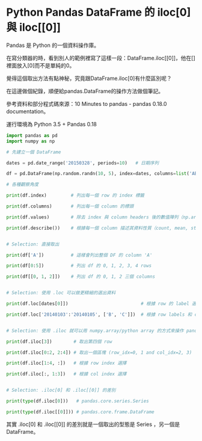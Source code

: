 # Python Pandas DataFrame 的 iloc[0] 與 iloc[[0]]


Pandas 是 Python 的一個資料操作庫。

在寫分類器的時，看到別人的範例裡寫了這樣一段：DataFrame.iloc[[0]]，他在[]裡面放入[0]而不是單純的0。

覺得這個取出方法有點神秘，究竟跟DataFrame.iloc[0]有什麼區別呢？

在這邊做個紀錄，順便給pandas.DataFrame的操作方法做個筆記。

參考資料和部分程式碼來源：10 Minutes to pandas - pandas 0.18.0 documentation。

運行環境為 Python 3.5 + Pandas 0.18

```py
import pandas as pd
import numpy as np

# 先建立一個 DataFrame

dates = pd.date_range('20150328', periods=10)   # 日期序列

df = pd.DataFrame(np.random.randn(10, 5), index=dates, columns=list('ABCDE'))

# 各種觀察角度

print(df.index)         # 列出每一個 row 的 index 標籤

print(df.columns)       # 列出每一個 column 的標頭

print(df.values)        # 除去 index 與 column headers 後的數值陣列（np.array）

print(df.describe())    # 根據每一個 column 描述其資料性質（count, mean, std, ...)


# Selection: 直接取出

print(df['A'])          # 這樣會列出整個 DF 的 column 'A'

print(df[0:5])          # 列出 df 的 0, 1, 2, 3, 4 rows

print(df[[0, 1, 2]])    # 列出 df 的 0, 1, 2 三個 columns


# Selection: 使用 .loc 可以做更精細的選出資料

print(df.loc[dates[0]])                           # 根據 row 的 label 選擇

print(df.loc['20140103':'20140105', ['B', 'C']])  # 根據 row labels 和 column names 選擇


# Selection: 使用 .iloc 就可以用 numpy.array/python array 的方式來操作 pandas.DataFrame 

print(df.iloc[3])        # 取出第四個 row

print(df.iloc[0:2, 2:4]) # 取出一個區塊 (row_idx=0, 1 and col_idx=2, 3) 

print(df.iloc[1:4, :])   # 根據 row index 選擇

print(df.iloc[:, 1:3])   # 根據 col index 選擇


# Selection: .iloc[0] 和 .iloc[[0]] 的差別

print(type(df.iloc[0]))   # pandas.core.series.Series

print(type(df.iloc[[0]])) # pandas.core.frame.DataFrame
```
其實 .iloc[0] 和 .iloc[[0]] 的差別就是一個取出的型態是 Series ，另一個是 DataFrame。
